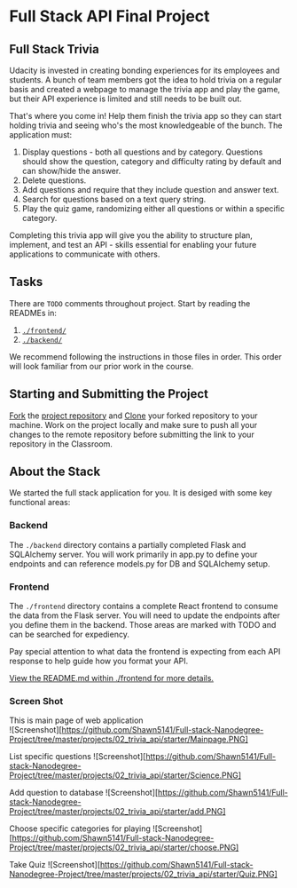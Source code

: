 # Full Stack API Final Project

## Full Stack Trivia

Udacity is invested in creating bonding experiences for its employees and students. A bunch of team members got the idea to hold trivia on a regular basis and created a  webpage to manage the trivia app and play the game, but their API experience is limited and still needs to be built out. 

That's where you come in! Help them finish the trivia app so they can start holding trivia and seeing who's the most knowledgeable of the bunch. The application must:

1) Display questions - both all questions and by category. Questions should show the question, category and difficulty rating by default and can show/hide the answer. 
2) Delete questions.
3) Add questions and require that they include question and answer text.
4) Search for questions based on a text query string.
5) Play the quiz game, randomizing either all questions or within a specific category. 

Completing this trivia app will give you the ability to structure plan, implement, and test an API - skills essential for enabling your future applications to communicate with others. 

## Tasks

There are `TODO` comments throughout project. Start by reading the READMEs in:

1. [`./frontend/`](./frontend/README.md)
2. [`./backend/`](./backend/README.md)

We recommend following the instructions in those files in order. This order will look familiar from our prior work in the course.

## Starting and Submitting the Project

[Fork](https://help.github.com/en/articles/fork-a-repo) the [project repository]() and [Clone](https://help.github.com/en/articles/cloning-a-repository) your forked repository to your machine. Work on the project locally and make sure to push all your changes to the remote repository before submitting the link to your repository in the Classroom. 

## About the Stack

We started the full stack application for you. It is desiged with some key functional areas:

### Backend

The `./backend` directory contains a partially completed Flask and SQLAlchemy server. You will work primarily in app.py to define your endpoints and can reference models.py for DB and SQLAlchemy setup. 

### Frontend

The `./frontend` directory contains a complete React frontend to consume the data from the Flask server. You will need to update the endpoints after you define them in the backend. Those areas are marked with TODO and can be searched for expediency. 

Pay special attention to what data the frontend is expecting from each API response to help guide how you format your API. 

[View the README.md within ./frontend for more details.](./frontend/README.md)

### Screen Shot
This is main page of web application  
![Screenshot][https://github.com/Shawn5141/Full-stack-Nanodegree-Project/tree/master/projects/02_trivia_api/starter/Mainpage.PNG]

List specific questions
![Screenshot][https://github.com/Shawn5141/Full-stack-Nanodegree-Project/tree/master/projects/02_trivia_api/starter/Science.PNG]

Add question to database
![Screenshot][https://github.com/Shawn5141/Full-stack-Nanodegree-Project/tree/master/projects/02_trivia_api/starter/add.PNG]

Choose specific categories for playing 
![Screenshot][https://github.com/Shawn5141/Full-stack-Nanodegree-Project/tree/master/projects/02_trivia_api/starter/choose.PNG]

Take Quiz
![Screenshot][https://github.com/Shawn5141/Full-stack-Nanodegree-Project/tree/master/projects/02_trivia_api/starter/Quiz.PNG]
